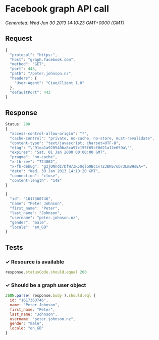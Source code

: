 # Facebook graph API call

*Generated: Wed Jan 30 2013 14:10:23 GMT+0000 (GMT)*
## Request
```javascript
{
  "protocol": "https:",
  "host": "graph.facebook.com",
  "method": "GET",
  "port": 443,
  "path": "/peter.johnson.nz",
  "headers": {
    "User-Agent": "Ciao/Client 1.0"
  },
  "defaultPort": 443
}
```

## Response
```javascript
Status: 200
{
  "access-control-allow-origin": "*",
  "cache-control": "private, no-cache, no-store, must-revalidate",
  "content-type": "text/javascript; charset=UTF-8",
  "etag": "\"91ea1a920540ba8ca97c155f65cf0d21a12e659a\"",
  "expires": "Sat, 01 Jan 2000 00:00:00 GMT",
  "pragma": "no-cache",
  "x-fb-rev": "724062",
  "x-fb-debug": "gzjQNndz/DfW/ZR5UqlG0BcCvT23BNS/uD/3LmBHsEA=",
  "date": "Wed, 30 Jan 2013 14:10:20 GMT",
  "connection": "close",
  "content-length": "148"
}
```
```javascript
{
  "id": "1617360746",
  "name": "Peter Johnson",
  "first_name": "Peter",
  "last_name": "Johnson",
  "username": "peter.johnson.nz",
  "gender": "male",
  "locale": "en_GB"
}
```

## Tests

### ✓ Resource is available
```javascript
response.statusCode.should.equal 200
```

### ✓ Should be a graph user object
```javascript
JSON.parse( response.body ).should.eql {
  id: "1617360746",
  name: "Peter Johnson",
  first_name: "Peter",
  last_name: "Johnson",
  username: "peter.johnson.nz",
  gender: "male",
  locale: "en_GB"
}
```

